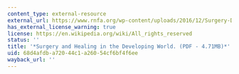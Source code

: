 ```yaml
---
content_type: external-resource
external_url: https://www.rnfa.org/wp-content/uploads/2016/12/Surgery-Developing-World-Geelhoed.pdf
has_external_license_warning: true
license: https://en.wikipedia.org/wiki/All_rights_reserved
status: ''
title: '*Surgery and Healing in the Developing World. (PDF - 4.71MB)*'
uid: 68d4afdb-a720-44c1-a260-54cf6bf4f6ee
wayback_url: ''
---
```

